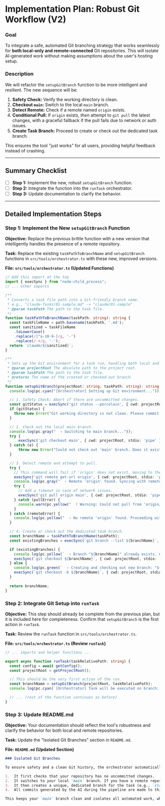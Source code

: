 
# Implementation Plan: Robust Git Workflow (V2)

### Goal

To integrate a safe, automated Git branching strategy that works seamlessly for **both local-only and remote-connected** Git repositories. This will isolate AI-generated work without making assumptions about the user's hosting setup.

### Description

We will refactor the `setupGitBranch` function to be more intelligent and resilient. The new sequence will be:
1.  **Safety Check:** Verify the working directory is clean.
2.  **Checkout `main`:** Switch to the local `main` branch.
3.  **Detect Remote:** Check if a remote named `origin` exists.
4.  **Conditional Pull:** If `origin` exists, *then* attempt to `git pull` the latest changes, with a graceful fallback if the pull fails due to network or auth issues.
5.  **Create Task Branch:** Proceed to create or check out the dedicated task branch.

This ensures the tool "just works" for all users, providing helpful feedback instead of crashing.

---

## Summary Checklist

-   [ ] **Step 1:** Implement the new, robust `setupGitBranch` function.
-   [ ] **Step 2:** Integrate the function into the `runTask` orchestrator.
-   [ ] **Step 3:** Update documentation to clarify the behavior.

---

## Detailed Implementation Steps

### Step 1: Implement the New `setupGitBranch` Function

**Objective:** Replace the previous brittle function with a new version that intelligently handles the presence of a remote repository.

**Task:** Replace the existing `taskPathToBranchName` and `setupGitBranch` functions in `src/tools/orchestrator.ts` with these new, improved versions.

**File: `src/tools/orchestrator.ts` (Updated Functions)**
```typescript
// Add this import at the top
import { execSync } from "node:child_process";
// ... other imports

/**
 * Converts a task file path into a Git-friendly branch name.
 * e.g., "claude-Tasks/01-sample.md" -> "claude/01-sample"
 * @param taskPath The path to the task file.
 */
function taskPathToBranchName(taskPath: string): string {
  const taskFileName = path.basename(taskPath, '.md');
  const sanitized = taskFileName
    .toLowerCase()
    .replace(/[^a-z0-9-]/g, '-')
    .replace(/-+/g, '-');
  return `claude/${sanitized}`;
}

/**
 * Sets up the Git environment for a task run, handling both local and remote repos.
 * @param projectRoot The absolute path to the project root.
 * @param taskPath The path to the task file.
 * @returns The name of the created or checked-out branch.
 */
function setupGitBranch(projectRoot: string, taskPath: string): string {
  console.log(pc.cyan("[Orchestrator] Setting up Git environment..."));

  // 1. Safety Check: Abort if there are uncommitted changes.
  const gitStatus = execSync('git status --porcelain', { cwd: projectRoot }).toString().trim();
  if (gitStatus) {
    throw new Error("Git working directory is not clean. Please commit or stash your changes before starting a new task.");
  }

  // 2. Check out the local main branch.
  console.log(pc.gray("  › Switching to main branch..."));
  try {
      execSync('git checkout main', { cwd: projectRoot, stdio: 'pipe' });
  } catch (e) {
      throw new Error("Could not check out 'main' branch. Does it exist? This tool currently requires a 'main' branch as the base for new work.");
  }

  // 3. Detect remote and attempt to pull.
  try {
    // This command will fail if 'origin' does not exist, moving to the catch block.
    execSync('git remote get-url origin', { cwd: projectRoot, stdio: 'pipe' });
    console.log(pc.gray("  › Remote 'origin' found. Syncing with remote..."));
    try {
      // Add a timeout in case of network issues.
      execSync('git pull origin main', { cwd: projectRoot, stdio: 'pipe', timeout: 5000 });
    } catch (pullError) {
      console.warn(pc.yellow("  ! Warning: Could not pull from 'origin/main'. Proceeding with local version. Please check your network connection and Git credentials."));
    }
  } catch (remoteError) {
    console.log(pc.yellow("  › No remote 'origin' found. Proceeding with local 'main' branch."));
  }

  // 4. Create or check out the dedicated task branch.
  const branchName = taskPathToBranchName(taskPath);
  const existingBranches = execSync(`git branch --list ${branchName}`, { cwd: projectRoot }).toString().trim();

  if (existingBranches) {
    console.log(pc.yellow(`  › Branch "${branchName}" already exists. Checking it out.`));
    execSync(`git checkout ${branchName}`, { cwd: projectRoot, stdio: 'pipe' });
  } else {
    console.log(pc.green(`  › Creating and checking out new branch: "${branchName}"`));
    execSync(`git checkout -b ${branchName}`, { cwd: projectRoot, stdio: 'pipe' });
  }
  
  return branchName;
}
```

### Step 2: Integrate Git Setup into `runTask`

**Objective:** This step should already be complete from the previous plan, but it is included here for completeness. Confirm that `setupGitBranch` is the first action in `runTask`.

**Task:** Review the `runTask` function in `src/tools/orchestrator.ts`.

**File: `src/tools/orchestrator.ts` (Review `runTask`)**
```typescript
// ... imports and helper functions ...

export async function runTask(taskRelativePath: string) {
  const config = await getConfig();
  const projectRoot = getProjectRoot();

  // This should be the very first action of the run.
  const branchName = setupGitBranch(projectRoot, taskRelativePath);
  console.log(pc.cyan(`[Orchestrator] Task will be executed on branch: ${branchName}`));

  // ... (rest of the function continues as before)
}
```

### Step 3: Update README.md

**Objective:** Your documentation should reflect the tool's robustness and clarify the behavior for both local and remote repositories.

**Task:** Update the "Isolated Git Branches" section in `README.md`.

**File: `README.md` (Updated Section)**
```markdown
### Isolated Git Branches

To ensure safety and a clean Git history, the orchestrator automatically manages branches for you. When you run a task:

1.  It first checks that your repository has no uncommitted changes.
2.  It switches to your local `main` branch. If you have a remote repository named `origin`, it attempts to pull the latest changes to ensure you're up to date. (If you have a local-only repository, it safely skips this step).
3.  It then creates a unique, dedicated branch for the task (e.g., `claude/my-new-feature`).
4.  All commits generated by the AI during the pipeline are made to this task branch.

This keeps your `main` branch clean and isolates all automated work, whether you are working locally or with a remote team.
